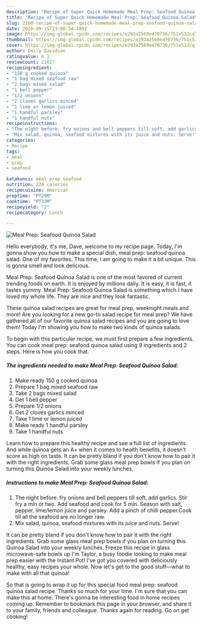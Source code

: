 ```yaml
---
description: "Recipe of Super Quick Homemade Meal Prep: Seafood Quinoa Salad"
title: "Recipe of Super Quick Homemade Meal Prep: Seafood Quinoa Salad"
slug: 2160-recipe-of-super-quick-homemade-meal-prep-seafood-quinoa-salad
date: 2020-09-15T23:08:54.189Z
image: https://img-global.cpcdn.com/recipes/e293a2569e470736/751x532cq70/meal-prep-seafood-quinoa-salad-recipe-main-photo.jpg
thumbnail: https://img-global.cpcdn.com/recipes/e293a2569e470736/751x532cq70/meal-prep-seafood-quinoa-salad-recipe-main-photo.jpg
cover: https://img-global.cpcdn.com/recipes/e293a2569e470736/751x532cq70/meal-prep-seafood-quinoa-salad-recipe-main-photo.jpg
author: Emily Davidson
ratingvalue: 4.1
reviewcount: 21627
recipeingredient:
- "150 g cooked quinoa"
- "1 bag mixed seafood raw"
- "2 bags mixed salad"
- "1 bell pepper"
- "1/2 onions"
- "2 cloves garlics minced"
- "1 lime or lemon juiced"
- "1 handful parsley"
- "1 handful nuts"
recipeinstructions:
- "The night before: fry onions and bell peppers till soft, add garlics. Stir fry a min or two. Add seafood and cook for 5 min. Season with salt, pepper, lime/lemon juice and parsley. Add a pinch of chilli pepper.Cook till all the seafood are no longer raw."
- "Mix salad, quinoa, seafood mixtures with its juice and nuts. Serve!"
categories:
- Recipe
tags:
- meal
- prep
- seafood

katakunci: meal prep seafood 
nutrition: 224 calories
recipecuisine: American
preptime: "PT29M"
cooktime: "PT33M"
recipeyield: "2"
recipecategory: Lunch

---
```



![Meal Prep: Seafood Quinoa Salad](https://img-global.cpcdn.com/recipes/e293a2569e470736/751x532cq70/meal-prep-seafood-quinoa-salad-recipe-main-photo.jpg)

Hello everybody, it's me, Dave, welcome to my recipe page. Today, I'm gonna show you how to make a special dish, meal prep: seafood quinoa salad. One of my favorites. This time, I am going to make it a bit unique. This is gonna smell and look delicious.

Meal Prep: Seafood Quinoa Salad is one of the most favored of current trending foods on earth. It is enjoyed by millions daily. It is easy, it is fast, it tastes yummy. Meal Prep: Seafood Quinoa Salad is something which I have loved my whole life. They are nice and they look fantastic.

These quinoa salad recipes are great for meal prep, weeknight meals and more! Are you looking for a new go-to salad recipe for meal prep? We have gathered all of our favorite quinoa salad recipes and you are going to love them! Today I&#39;m showing you how to make two kinds of quinoa salads.


To begin with this particular recipe, we must first prepare a few ingredients. You can cook meal prep: seafood quinoa salad using 9 ingredients and 2 steps. Here is how you cook that.

<!--inarticleads1-->

##### The ingredients needed to make Meal Prep: Seafood Quinoa Salad:

1. Make ready 150 g cooked quinoa
1. Prepare 1 bag mixed seafood raw
1. Take 2 bags mixed salad
1. Get 1 bell pepper
1. Prepare 1/2 onions
1. Get 2 cloves garlics minced
1. Take 1 lime or lemon juiced
1. Make ready 1 handful parsley
1. Take 1 handful nuts


Learn how to prepare this healthy recipe and see a full list of ingredients. And while quinoa gets an A+ when it comes to health benefits, it doesn&#39;t score as high on taste. It can be pretty bland if you don&#39;t know how to pair it with the right ingredients. Grab some glass meal prep bowls if you plan on turning this Quinoa Salad into your weekly lunches. 

<!--inarticleads2-->

##### Instructions to make Meal Prep: Seafood Quinoa Salad:

1. The night before: fry onions and bell peppers till soft, add garlics. Stir fry a min or two. Add seafood and cook for 5 min. Season with salt, pepper, lime/lemon juice and parsley. Add a pinch of chilli pepper.Cook till all the seafood are no longer raw.
1. Mix salad, quinoa, seafood mixtures with its juice and nuts. Serve!


It can be pretty bland if you don&#39;t know how to pair it with the right ingredients. Grab some glass meal prep bowls if you plan on turning this Quinoa Salad into your weekly lunches. Freeze this recipe in glass microwave-safe bowls up I&#39;m Taylor, a busy foodie looking to make meal prep easier with the Instant Pot! I&#39;ve got you covered with deliciously healthy, easy recipes your whole. Now let&#39;s get to the good stuff—what to make with all that quinoa! 

So that is going to wrap it up for this special food meal prep: seafood quinoa salad recipe. Thanks so much for your time. I'm sure that you can make this at home. There's gonna be interesting food in home recipes coming up. Remember to bookmark this page in your browser, and share it to your family, friends and colleague. Thanks again for reading. Go on get cooking!

